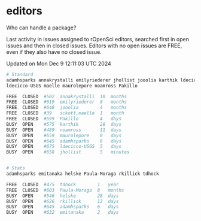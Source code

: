 # editors

Who can handle a package?

Last activity in issues assigned to rOpenSci editors, searched first in open
issues and then in closed issues. Editors with no open issues are FREE, even if
they also have no closed issue.


Updated on Mon Dec 9 12:11:03 UTC 2024

```bash
# Standard
adamhsparks annakrystalli emilyriederer jhollist jooolia karthik ldecicco
ldecicco-USGS maelle maurolepore noamross Pakillo

FREE  CLOSED  #502  annakrystalli  10  months
FREE  CLOSED  #619  emilyriederer  8   months
FREE  CLOSED  #648  jooolia        4   months
FREE  CLOSED  #39   sckott,maelle  1   month
FREE  CLOSED  #599  Pakillo        4   days
BUSY  OPEN    #575  karthik        28  days
BUSY  OPEN    #489  noamross       11  days
BUSY  OPEN    #659  maurolepore    8   days
BUSY  OPEN    #645  adamhsparks    6   days
BUSY  OPEN    #675  ldecicco-USGS  5   days
BUSY  OPEN    #658  jhollist       5   minutes


# Stats
adamhsparks emitanaka helske Paula-Moraga rkillick tdhock

FREE  CLOSED  #475  tdhock        1   year
FREE  CLOSED  #603  Paula-Moraga  8   months
BUSY  OPEN    #546  helske        28  days
BUSY  OPEN    #626  rkillick      12  days
BUSY  OPEN    #645  adamhsparks   6   days
BUSY  OPEN    #632  emitanaka     2   days
```
